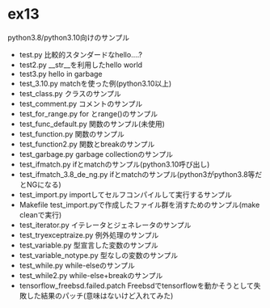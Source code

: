 # ex13
python3.8/python3.10向けのサンプル

- test.py 比較的スタンダードなhello....?
- test2.py __str__を利用したhello world
- test3.py hello in garbage
- test_3.10.py matchを使った例(python3.10以上)
- test_class.py クラスのサンプル
- test_comment.py コメントのサンプル
- test_for_range.py for とrange()のサンプル
- test_func_default.py 関数のサンプル(未使用)
- test_function.py 関数のサンプル
- test_function2.py 関数とbreakのサンプル
- test_garbage.py garbage collectionのサンプル
- test_ifmatch.py ifとmatchのサンプル(python3.10呼び出し)
- test_ifmatch_3.8_de_ng.py ifとmatchのサンプル(python3がpython3.8等だとNGになる)
- test_import.py importしてセルフコンパイルして実行するサンプル
- Makefile test_import.pyで作成したファイル群を消すためのサンプル(make cleanで実行)
- test_iterator.py イテレータとジェネレータのサンプル
- test_tryexceptraize.py 例外処理のサンプル
- test_variable.py 型宣言した変数のサンプル
- test_variable_notype.py 型なしの変数のサンプル
- test_while.py while-elseのサンプル
- test_while2.py while-else+breakのサンプル
- tensorflow_freebsd.failed.patch Freebsdでtensorflowを動かそうとして失敗した結果のパッチ(意味はないけど入れてみた)
